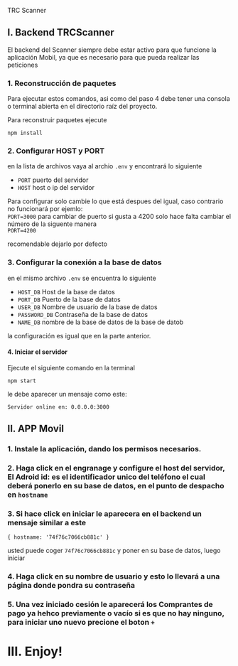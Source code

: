 TRC Scanner
## I. Backend TRCScanner
El backend del Scanner siempre debe estar activo para que funcione la aplicación
Mobil, ya que es necesario para que pueda realizar las peticiones

### 1. Reconstrucción de paquetes
Para ejecutar estos comandos, asi como del paso 4 debe tener una consola o terminal
abierta en el directorio raíz del proyecto.  

Para reconstruir paquetes ejecute

```
npm install
```

### 2. Configurar HOST y PORT

en la lista de archivos vaya al archio ``` .env ``` y encontrará lo siguiente

* ```PORT``` puerto del servidor
* ```HOST``` host o ip del servidor

Para configurar solo cambie lo que está despues del igual, caso contrario no funcionará
por ejemlo:   
```PORT=3000```
para cambiar de puerto si gusta a 4200 solo hace falta cambiar el número de la siguente manera    
```PORT=4200```

recomendable dejarlo por defecto

### 3. Configurar la conexión a la base de datos
en el mismo archivo ```.env``` se encuentra lo siguiente

* ```HOST_DB``` Host de la base de datos
* ```PORT_DB``` Puerto de la base de datos
* ```USER_DB``` Nombre de usuario de la base de datos
* ```PASSWORD_DB``` Contraseña de la base de datos
* ```NAME_DB``` nombre de la base de datos de la base de datob

la configuración es igual que en la parte anterior.

#### 4. Iniciar el servidor
Ejecute el siguiente comando en la terminal
```
npm start
```
le debe aparecer un mensaje como este: 

```Servidor online en: 0.0.0.0:3000```

## II. APP Movil
### 1. Instale la aplicación, dando los permisos necesarios.
### 2. Haga click en el engranage y configure el host del servidor, El Adroid id: es el identificador unico del teléfono el cual deberá ponerlo en su base de datos, en el punto de despacho en ```hostname```
### 3. Si hace click en iniciar le aparecera en el backend un mensaje similar a este    
```
{ hostname: '74f76c7066cb881c' }
```
usted puede coger ```74f76c7066cb881c``` y poner en su base de datos, luego iniciar

### 4. Haga click en su nombre de usuario y esto lo llevará a una página donde pondra su contraseña
### 5. Una vez iniciado cesión le aparecerá los Comprantes de pago ya hehco previamente o vacío si es que no hay ninguno, para iniciar uno nuevo precione el boton ```+```

# III. Enjoy!
